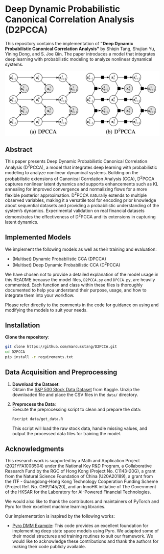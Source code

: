 # Deep Dynamic Probabilistic Canonical Correlation Analysis (D2PCCA)

This repository contains the implementation of **"Deep Dynamic Probabilistic Canonical Correlation Analysis"** by Shiqin Tang, Shujian Yu, Yining Dong, and S. Joe Qin. The paper introduces a model that integrates deep learning with probabilistic modeling to analyze nonlinear dynamical systems.

![graphical_model](Images/main_fig.png)

## Abstract
This paper presents Deep Dynamic Probabilistic Canonical Correlation Analysis (D$^2$PCCA), a model that integrates deep learning with probabilistic modeling to analyze nonlinear dynamical systems. Building on the probabilistic extensions of Canonical Correlation Analysis (CCA), D$^2$PCCA captures nonlinear latent dynamics and supports enhancements such as KL annealing for improved convergence and normalizing flows for a more flexible posterior approximation. D$^2$PCCA naturally extends to multiple observed variables, making it a versatile tool for encoding prior knowledge about sequential datasets and providing a probabilistic understanding of the system’s dynamics. Experimental validation on real financial datasets demonstrates the effectiveness of D$^2$PCCA and its extensions in capturing latent dynamics.

## Implemented Models
We implement the following models as well as their training and evaluation:
- (Multiset) Dynamic Probabilistic CCA (DPCCA) 
- (Multiset) Deep Dynamic Probabilistic CCA (D$^2$PCCA)
  
We have chosen not to provide a detailed explanation of the model usage in this README because the model files, `D2PCCA.py` and `DPCCA.py`, are heavily commented. Each function and class within these files is thoroughly documented to help you understand their purpose, usage, and how to integrate them into your workflow. 

Please refer directly to the comments in the code for guidance on using and modifying the models to suit your needs.

## Installation

**Clone the repository**:
```bash
git clone https://github.com/marcusstang/D2PCCA.git
cd D2PCCA
pip install -r requirements.txt
```

## Data Acquisition and Preprocessing

1. **Download the Dataset**:  
   Obtain the [S&P 500 Stock Data Dataset](https://www.kaggle.com/datasets/camnugent/sandp500) from Kaggle. Unzip the downloaded file and place the CSV files in the `data/` directory.

2. **Preprocess the Data**:  
   Execute the preprocessing script to clean and prepare the data:
   ```bash
   Rscript data/get_data.R
   ```
   This script will load the raw stock data, handle missing values, and output the processed data files for training the model.


## Acknowledgments

This research work is supported by a Math and Application Project (2021YFA1003504) under the National Key R&D Program, a Collaborative Research Fund by the RGC of Hong Kong (Project No. C1143-20G), a grant from the Natural Science Foundation of China (U20A20189), a grant from the ITF - Guangdong-Hong Kong Technology Cooperation Funding Scheme (Project Ref. No. GHP/145/20), and an InnoHK initiative of The Government of the HKSAR for the Laboratory for AI-Powered Financial Technologies.

We would also like to thank the contributors and maintainers of PyTorch and Pyro for their excellent machine learning libraries.

Our implementation is inspired by the following works:

- [Pyro DMM Example](https://github.com/pyro-ppl/pyro/blob/dev/examples/dmm.py): This code provides an excellent foundation for implementing deep state space models using Pyro. We adapted some of their model structures and training routines to suit our framework. We would like to acknowledge these contributions and thank the authors for making their code publicly available.



